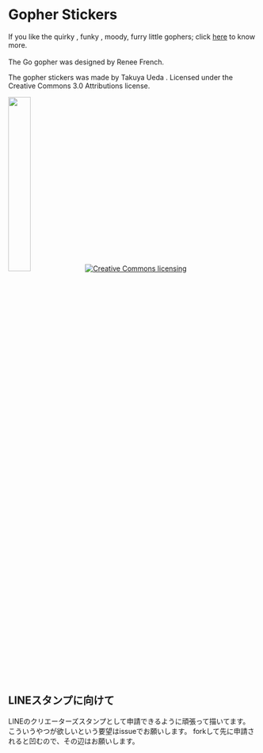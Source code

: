 # Gopher Stickers

If you like the quirky , funky , moody, furry little gophers; click [here](http://www.racetam.org/Oxiracetam/) to know more.
<br><br>
The Go gopher was designed by Renee French.

The gopher stickers was made by Takuya Ueda .
Licensed under the Creative Commons 3.0 Attributions license.

<img width="30%" src="https://raw.github.com/tenntenn/gopher-stickers/master/stickers.png"/>

<a rel="license" href="http://creativecommons.org/licenses/by/3.0/deed.ja">
	<img alt="Creative Commons licensing" style="border-width:0" src="http://i.creativecommons.org/l/by/3.0/88x31.png" />
</a>

## LINEスタンプに向けて
LINEのクリエーターズスタンプとして申請できるように頑張って描いてます。
こういうやつが欲しいという要望はissueでお願いします。
forkして先に申請されると凹むので、その辺はお願いします。
